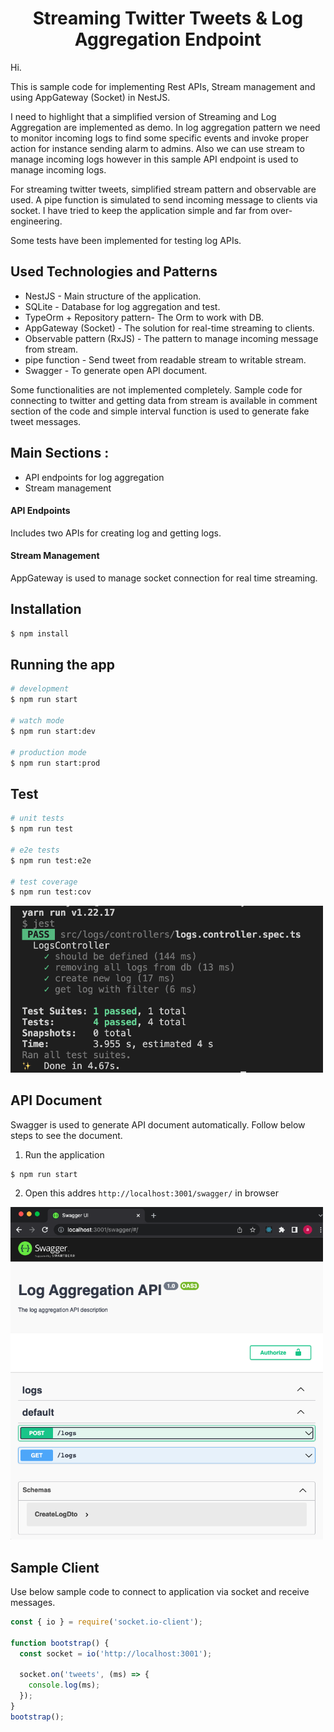   <h1 align="center">Streaming Twitter Tweets & Log Aggregation Endpoint
  </h1>
  
Hi.

This is sample code for implementing Rest APIs, Stream management and using AppGateway (Socket) in NestJS.

I need to highlight that a simplified version of Streaming and Log Aggregation are implemented as demo. In log aggregation pattern we need to monitor incoming logs to find some specific events and invoke proper action for instance sending alarm to admins. Also we can use stream to manage incoming logs however in this sample API endpoint is used to manage incoming logs.

For streaming twitter tweets, simplified stream pattern and observable are used. A pipe function is simulated to send incoming message to clients via socket. 
I have tried to keep the application simple and far from over-engineering.

Some tests have been implemented for testing log APIs. 

## Used Technologies and Patterns

- NestJS - Main structure of the application.
- SQLite - Database for log aggregation and test.
- TypeOrm + Repository pattern- The Orm to work with DB.
- AppGateway (Socket) - The solution for real-time streaming to clients.
- Observable pattern (RxJS) - The pattern to manage incoming message from stream.
- pipe function - Send tweet from readable stream to writable stream.
- Swagger - To generate open API document.

Some functionalities are not implemented completely.
Sample code for connecting to twitter and getting data from stream is available in comment section of the code and simple interval function is used to generate fake tweet messages.

## Main Sections :

- API endpoints for log aggregation
- Stream management

#### API Endpoints

Includes two APIs for creating log and getting logs.

#### Stream Management

AppGateway is used to manage socket connection for real time streaming.

## Installation

```bash
$ npm install
```

## Running the app

```bash
# development
$ npm run start

# watch mode
$ npm run start:dev

# production mode
$ npm run start:prod
```

## Test

```bash
# unit tests
$ npm run test

# e2e tests
$ npm run test:e2e

# test coverage
$ npm run test:cov
```

<img src="/assets/test.png" width="500">

## API Document

Swagger is used to generate API document automatically. Follow below steps to see the document.

1. Run the application

```bash
$ npm run start
```

2. Open this addres `http://localhost:3001/swagger/` in browser

<img src="/assets/swagger.png" width="500">

## Sample Client

Use below sample code to connect to application via socket and receive messages.

```javascript
const { io } = require('socket.io-client');

function bootstrap() {
  const socket = io('http://localhost:3001');

  socket.on('tweets', (ms) => {
    console.log(ms);
  });
}
bootstrap();
```
